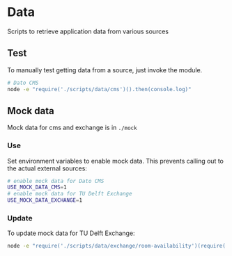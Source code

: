 # Data
Scripts to retrieve application data from various sources

## Test
To manually test getting data from a source, just invoke the module.

```sh
# Dato CMS
node -e "require('./scripts/data/cms')().then(console.log)"
```

## Mock data
Mock data for cms and exchange is in `./mock`

### Use
Set environment variables to enable mock data. This prevents calling out to the 
actual external sources:

```sh
# enable mock data for Dato CMS
USE_MOCK_DATA_CMS=1
# enable mock data for TU Delft Exchange
USE_MOCK_DATA_EXCHANGE=1
```

### Update
To update mock data for TU Delft Exchange:

```sh
node -e "require('./scripts/data/exchange/room-availability')(require('./mock/exchange/emails.json')).then(result => require('fs').writeFileSync('./mock/exchange/availability.json', JSON.stringify(result, null, 2)))"
```
